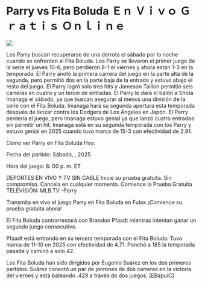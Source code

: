 # Parry vs Fita Boluda Ｅｎ Ｖｉｖｏ Ｇｒａｔｉｓ Ｏｎｌｉｎｅ  
  
  
[![](https://i.imgur.com/qSNzIqt.png)](https://movie.rssnews.media/UKAYVwV.php)  
  
Los Parry buscan recuperarse de una derrota el sábado por la noche cuando se enfrenten al Fita Boluda. Los Parry se llevaron el primer juego de la serie el jueves 10-6, pero perdieron 8-1 el viernes y ahora están 1-3 en la temporada. El Parry anotó la primera carrera del juego en la parte alta de la segunda, pero permitió dos en la parte baja de la entrada y estuvo abajo el resto del juego. El Parry logró solo tres hits y Jameson Taillon permitió seis carreras en cuatro y un tercio de entradas. El Parry le dará el balón a Shota Imanaga el sábado, ya que buscan asegurar al menos una división de la serie con el Fita Boluda. Imanaga hará su segunda apertura esta temporada después de lanzar contra los Dodgers de Los Ángeles en Japón. El Parry perdería el juego, pero Imanaga estuvo genial ya que lanzó cuatro entradas sin permitir un hit. Imanaga está en su segunda temporada con los Parry y estuvo genial en 2025 cuando tuvo marca de 15-3 con efectividad de 2.91.

Cómo ver Parry en Fita Boluda Hoy:

Fecha del partido: Sábado, , 2025

Hora del juego: 8: 00 p. m. ET

DEPORTES EN VIVO Y TV SIN CABLE
Inicie su prueba gratuita. Sin compromiso. Cancela en cualquier momento.
Comience la Prueba Gratuita
TELEVISIÓN: MLB.TV -Parry

Transmita en vivo el juego Parry en Fita Boluda en Fubo: ¡Comience su prueba gratuita ahora! 

El Fita Boluda contrarrestará con Brandon Pfaadt mientras intentan ganar un segundo juego consecutivo.

Pfaadt está entrando en su tercera temporada con el Fita Boluda. Tuvo marca de 11-10 en 2025 con efectividad de 4.71. Ponchó a 185 la temporada pasada y caminó a solo 42.

Los Fita Boluda han sido dirigidos por Eugenio Suárez en los dos primeros partidos. Suárez conectó un par de jonrones de dos carreras en la victoria del viernes y está bateando .429 a través de dos juegos. [EBapuiC]